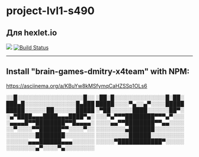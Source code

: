 # project-lvl1-s490
Для hexlet.io
-------
<a href="https://codeclimate.com/github/codeclimate/codeclimate/test_coverage"><img src="https://api.codeclimate.com/v1/badges/a99a88d28ad37a79dbf6/test_coverage" /></a>
[![Build Status](https://travis-ci.org/travis-ci/travis-web.svg?branch=master)](https://travis-ci.org/travis-ci/travis-web)

-----------------------------------
Install "brain-games-dmitry-x4team" with NPM: 
-----------------------------------
https://asciinema.org/a/KBuYw8kMSfymqCaHZSSp1OLs6

░░█░░░░░░░░░░░░░░░░░░█░░
░██░█░░░░░░░░░░░░░░█░██░
███▄█░░░░░░░░░░░░░░█▄███
█████░░░░▀▄░░▄▀░░░░█████
█████░░░░░░██░░░░░░█████
░▀██░░░░░░████░░░░░░██▀░
░▄▀████▄▄▄████▄▄▄████▀▄░
░░░▀▄▀▀▀████████▀▀▀▄▀░░░
░▄▄▄▄█▀▀████████▀▀█▄▄▄▄░
░░░░▄▄▀▀████████▀▀▄▄░░░░
░░▀░░░░▀▀██████▀▀░░░░▀░░
░░░░░░░░▄███████░░░░░░░░
░░░░░░░░████████░░░░░░░░
░░░░░░░░░██████░░░░░░░░░
░░░░░░▄▄▄██████▄▄▄░░░░░░
░░░░░▀████████████▀░░░░░
░░░░░░░░▄▀░░░░▀▄░░░░░░░░
